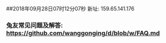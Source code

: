 ##2018年09月28日07时12分07秒 新址: 159.65.141.176
### 兔友常见问题及解答: https://github.com/wanggonging/d/blob/w/FAQ.md

